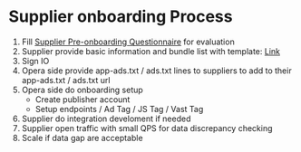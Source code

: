 # Supplier onboarding Process

1. Fill [Supplier Pre-onboarding Questionnaire](https://docs.google.com/forms/d/e/1FAIpQLSf3huvp-RK7gW5nqzHhG3eXYHfUJM0mQbQf9IIPqsKvbJkSbw/viewform?usp=sf_link) for evaluation
2. Supplier provide basic information and bundle list with template: [Link](/supplier_onboarding_tpl.xlsx)
3. Sign IO
4. Opera side provide app-ads.txt / ads.txt lines to suppliers to add to their app-ads.txt / ads.txt url
5. Opera side do onboarding setup
    - Create publisher account
    - Setup endpoints / Ad Tag / JS Tag / Vast Tag
6. Supplier do integration develoment if needed
7. Supplier open traffic with small QPS for data discrepancy checking
8. Scale if data gap are acceptable
